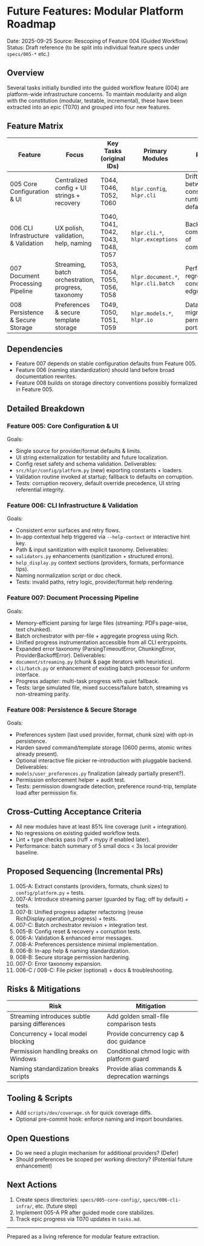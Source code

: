 # Future Features: Modular Platform Roadmap

Date: 2025-09-25
Source: Rescoping of Feature 004 (Guided Workflow)
Status: Draft reference (to be split into individual feature specs under `specs/005-*` etc.)

## Overview
Several tasks initially bundled into the guided workflow feature (004) are platform-wide infrastructure concerns. To maintain modularity and align with the constitution (modular, testable, incremental), these have been extracted into an epic (T070) and grouped into four new features.

## Feature Matrix
| Feature | Focus | Key Tasks (original IDs) | Primary Modules | Risks |
|---------|-------|---------------------------|-----------------|-------|
| 005 Core Configuration & UI | Centralized config + UI strings + recovery | T044, T046, T052, T060 | `hlpr.config`, `hlpr.cli` | Drift between constants & runtime defaults |
| 006 CLI Infrastructure & Validation | UX polish, validation, help, naming | T040, T041, T042, T043, T048, T057 | `hlpr.cli.*`, `hlpr.exceptions` | Backward compatibility of commands |
| 007 Document Processing Pipeline | Streaming, batch orchestration, progress, taxonomy | T053, T054, T055, T056, T058 | `hlpr.document.*`, `hlpr.cli.batch` | Performance regressions; concurrency edge cases |
| 008 Persistence & Secure Storage | Preferences & secure template storage | T049, T050, T051, T059 | `hlpr.models.*`, `hlpr.io` | Data migration & permissions portability |

## Dependencies
- Feature 007 depends on stable configuration defaults from Feature 005.
- Feature 006 (naming standardization) should land before broad documentation rewrites.
- Feature 008 builds on storage directory conventions possibly formalized in Feature 005.

## Detailed Breakdown
### Feature 005: Core Configuration & UI
Goals:
- Single source for provider/format defaults & limits.
- UI string externalization for testability and future localization.
- Config reset safety and schema validation.
Deliverables:
- `src/hlpr/config/platform.py` (new) exporting constants + loaders.
- Validation routine invoked at startup; fallback to defaults on corruption.
- Tests: corruption recovery, default override precedence, UI string referential integrity.

### Feature 006: CLI Infrastructure & Validation
Goals:
- Consistent error surfaces and retry flows.
- In-app contextual help triggered via `--help-context` or interactive hint key.
- Path & input sanitization with explicit taxonomy.
Deliverables:
- `validators.py` enhancements (sanitization + structured errors).
- `help_display.py` context sections (providers, formats, performance tips).
- Naming normalization script or doc check.
- Tests: invalid paths, retry logic, provider/format help rendering.

### Feature 007: Document Processing Pipeline
Goals:
- Memory-efficient parsing for large files (streaming: PDFs page-wise, text chunked).
- Batch orchestrator with per-file + aggregate progress using Rich.
- Unified progress instrumentation accessible from all CLI entrypoints.
- Expanded error taxonomy (ParsingTimeoutError, ChunkingError, ProviderBackoffError).
Deliverables:
- `document/streaming.py` (chunk & page iterators with heuristics).
- `cli/batch.py` or enhancement of existing batch processor for uniform interface.
- Progress adapter: multi-task progress with quiet fallback.
- Tests: large simulated file, mixed success/failure batch, streaming vs non-streaming parity.

### Feature 008: Persistence & Secure Storage
Goals:
- Preferences system (last used provider, format, chunk size) with opt-in persistence.
- Harden saved command/template storage (0600 perms, atomic writes already present).
- Optional interactive file picker re-introduction with pluggable backend.
Deliverables:
- `models/user_preferences.py` finalization (already partially present?).
- Permission enforcement helper + audit test.
- Tests: permission downgrade detection, preference round-trip, template load after permission fix.

## Cross-Cutting Acceptance Criteria
- All new modules have at least 85% line coverage (unit + integration).
- No regressions on existing guided workflow tests.
- Lint + type checks pass (ruff + mypy if enabled later).
- Performance: batch summary of 5 small docs < 3s local provider baseline.

## Proposed Sequencing (Incremental PRs)
1. 005-A: Extract constants (providers, formats, chunk sizes) to `config/platform.py` + tests.
2. 007-A: Introduce streaming parser (guarded by flag; off by default) + tests.
3. 007-B: Unified progress adapter refactoring (reuse RichDisplay.operation_progress) + tests.
4. 007-C: Batch orchestrator revision + integration test.
5. 005-B: Config reset & recovery + corruption tests.
6. 006-A: Validation & enhanced error messages.
7. 008-A: Preferences persistence minimal implementation.
8. 006-B: In-app help & naming standardization.
9. 008-B: Secure storage permission hardening.
10. 007-D: Error taxonomy expansion.
11. 006-C / 008-C: File picker (optional) + docs & troubleshooting.

## Risks & Mitigations
| Risk | Mitigation |
|------|-----------|
| Streaming introduces subtle parsing differences | Add golden small-file comparison tests |
| Concurrency + local model blocking | Provide concurrency cap & doc guidance |
| Permission handling breaks on Windows | Conditional chmod logic with platform guard |
| Naming standardization breaks scripts | Provide alias commands & deprecation warnings |

## Tooling & Scripts
- Add `scripts/dev/coverage.sh` for quick coverage diffs.
- Optional pre-commit hook: enforce naming and import boundaries.

## Open Questions
- Do we need a plugin mechanism for additional providers? (Defer)
- Should preferences be scoped per working directory? (Potential future enhancement)

## Next Actions
1. Create specs directories: `specs/005-core-config/`, `specs/006-cli-infra/`, etc. (future step)
2. Implement 005-A PR after guided mode core stabilizes.
3. Track epic progress via T070 updates in `tasks.md`.

---
Prepared as a living reference for modular feature extraction.
